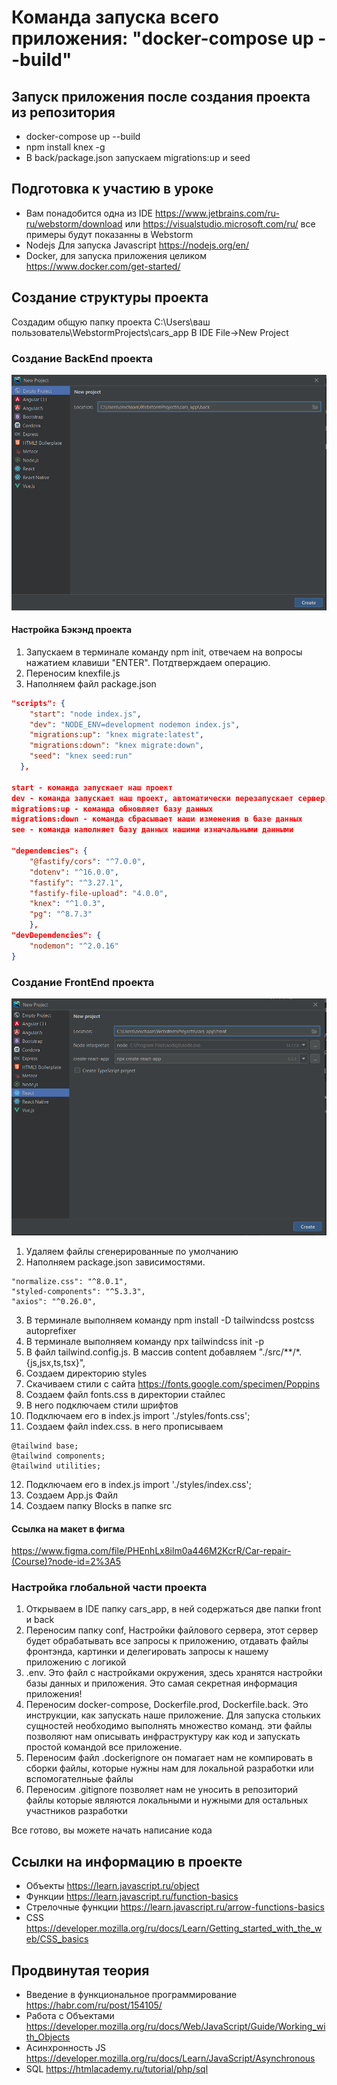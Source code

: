# Команда запуска всего приложения: "docker-compose up --build"
## Запуск приложения после создания проекта из репозитория
* docker-compose up --build
* npm install knex -g
* В back/package.json запускаем migrations:up и seed
## Подготовка к участию в уроке
 * Вам понадобится одна из IDE https://www.jetbrains.com/ru-ru/webstorm/download или https://visualstudio.microsoft.com/ru/ все примеры будут показанны в Webstorm
 * Nodejs Для запуска Javascript https://nodejs.org/en/
 * Docker, для запуска приложения целиком https://www.docker.com/get-started/

## Создание структуры проекта
Создадим общую папку проекта C:\Users\ваш пользователь\WebstormProjects\cars_app
В IDE File->New Project
### Создание BackEnd проекта
![img_1.png](img_1.png)
#### Настройка Бэкэнд проекта
1. Запускаем в терминале команду npm init, отвечаем на вопросы нажатием клавиши "ENTER". Потдтверждаем операцию.
2. Переносим knexfile.js
3. Наполняем файл package.json
```json
"scripts": {
    "start": "node index.js",
    "dev": "NODE_ENV=development nodemon index.js",
    "migrations:up": "knex migrate:latest",
    "migrations:down": "knex migrate:down",
    "seed": "knex seed:run"
  },

start - команда запускает наш проект
dev - команда запускает наш проект, автоматически перезапускает сервер, при изменении кода
migrations:up - команда обновляет базу данных
migrations:down - команда сбрасывает наши изменения в базе данных
see - команда наполняет базу данных нашими изначальными данными

"dependencies": {
    "@fastify/cors": "^7.0.0",
    "dotenv": "^16.0.0",
    "fastify": "^3.27.1",
    "fastify-file-upload": "4.0.0",
    "knex": "^1.0.3",
    "pg": "^8.7.3"
    },
"devDependencies": {
    "nodemon": "^2.0.16"
}
```
### Создание FrontEnd проекта
![img_2.png](img_2.png)
1. Удаляем файлы сгенерированные по умолчанию
2. Наполняем package.json зависимостями.
```
"normalize.css": "^8.0.1",
"styled-components": "^5.3.3",
"axios": "^0.26.0",
```
3. В терминале выполняем команду npm install -D tailwindcss postcss autoprefixer
4. В терминале выполняем команду npx tailwindcss init -p
5. В файл tailwind.config.js. В массив content добавляем "./src/**/*.{js,jsx,ts,tsx}",
6. Создаем директорию styles
7. Скачиваем стили с сайта https://fonts.google.com/specimen/Poppins
8. Создаем файл fonts.css  в директории стайлес
9. В него подключаем стили шрифтов
10. Подключаем его в index.js import './styles/fonts.css';
11. Создаем файл index.css. в него прописываем
```
@tailwind base;
@tailwind components;
@tailwind utilities;
```
12. Подключаем его в index.js import './styles/index.css';
13. Создаем App.js Файл
14. Создаем папку Blocks в папке src
#### Ссылка на макет в фигма
https://www.figma.com/file/PHEnhLx8ilm0a446M2KcrR/Car-repair-(Course)?node-id=2%3A5

### Настройка глобальной части проекта

1. Открываем в IDE папку cars_app, в ней содержаться две папки front и back
2. Переносим папку conf, Настройки файлового сервера, этот сервер будет обрабатывать все запросы к приложению, отдавать файлы фронтэнда, картинки и делегировать запросы к нашему приложению с логикой
3. .env. Это файл с настройками окружения, здесь хранятся настройки базы данных и приложения. Это самая секретная информация приложения!
4. Переносим docker-compose, Dockerfile.prod, Dockerfile.back. Это инструкции, как запускать наше приложение. Для запуска стольких сущностей необходимо выполнять множество команд. эти файлы позволяют нам описывать инфраструктуру как код и запускать простой командой все приложение.
5. Переносим файл .dockerignore он помагает нам не компировать в сборки файлы, которые нужны нам для локальной разработки или вспомогателньые файлы
6. Переносим .gitignore позволяет нам не уносить в репозиторий файлы которые являются локальными и нужными для остальных участников разработки

Все готово, вы можете начать написание кода

## Ссылки на информацию в проекте
* Объекты https://learn.javascript.ru/object
* Функции https://learn.javascript.ru/function-basics
* Стрелочные функции https://learn.javascript.ru/arrow-functions-basics
* CSS https://developer.mozilla.org/ru/docs/Learn/Getting_started_with_the_web/CSS_basics
## Продвинутая теория
* Введение в функциональное программирование https://habr.com/ru/post/154105/
* Работа с Объектами https://developer.mozilla.org/ru/docs/Web/JavaScript/Guide/Working_with_Objects
* Асинхронность JS https://developer.mozilla.org/ru/docs/Learn/JavaScript/Asynchronous
* SQL https://htmlacademy.ru/tutorial/php/sql